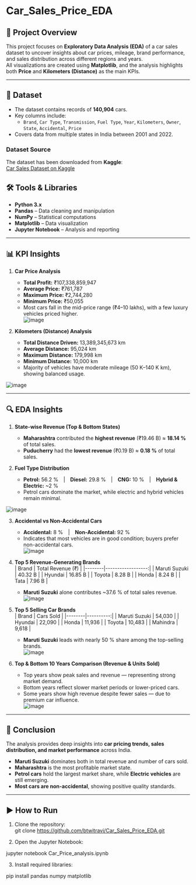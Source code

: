 # Car_Sales_Price_EDA

## 📘 Project Overview
This project focuses on **Exploratory Data Analysis (EDA)** of a car sales dataset to uncover insights about car prices, mileage, brand performance, and sales distribution across different regions and years.  
All visualizations are created using **Matplotlib**, and the analysis highlights both **Price** and **Kilometers (Distance)** as the main KPIs.

---

## 🧩 Dataset
- The dataset contains records of **140,904** cars.
- Key columns include:
  - `Brand`, `Car Type`, `Transmission`, `Fuel Type`, `Year`, `Kilometers`, `Owner`, `State`, `Accidental`, `Price`
- Covers data from multiple states in India between 2001 and 2022.

### Dataset Source
The dataset has been downloaded from **Kaggle**:  
[Car Sales Dataset on Kaggle](https://www.kaggle.com/datasets/milapgohil/car-dataset)

## 🛠 Tools & Libraries
- **Python 3.x**
- **Pandas** – Data cleaning and manipulation  
- **NumPy** – Statistical computations  
- **Matplotlib** – Data visualization  
- **Jupyter Notebook** – Analysis and reporting  

---

## 📊 KPI Insights

1. **Car Price Analysis**
   - **Total Profit:** ₹107,338,859,947  
   - **Average Price:** ₹761,787  
   - **Maximum Price:** ₹2,744,280  
   - **Minimum Price:** ₹50,055  
   - Most cars fall in the mid-price range (₹4–10 lakhs), with a few luxury vehicles priced higher.  
    ![image](Price_Distrubtion.png)


2. **Kilometers (Distance) Analysis**
   - **Total Distance Driven:** 13,389,345,673 km  
   - **Average Distance:** 95,024 km  
   - **Maximum Distance:** 179,998 km  
   - **Minimum Distance:** 10,000 km  
   - Majority of vehicles have moderate mileage (50 K–140 K km), showing balanced usage.  

![image](Distance_Distrubtions.png)
   
---

## 🔍 EDA Insights

1. **State-wise Revenue (Top & Bottom States)**  
   - **Maharashtra** contributed the **highest revenue** (₹19.46 B) ≈ **18.14 %** of total sales.  
   - **Puducherry** had the **lowest revenue** (₹0.19 B) ≈ **0.18 %** of total sales.  
     

2. **Fuel Type Distribution**  
   - **Petrol:** 56.2 % | **Diesel:** 29.8 % | **CNG:** 10 % | **Hybrid & Electric:** ~2 %  
   - Petrol cars dominate the market, while electric and hybrid vehicles remain minimal.  

![image](Distribution_of_Fuel_Type.png)
    
3. **Accidental vs Non-Accidental Cars**  
   - **Accidental:** 8 % | **Non-Accidental:** 92 %  
   - Indicates that most vehicles are in good condition; buyers prefer non-accidental cars.  
![image](Accidental.png) 

4. **Top 5 Revenue-Generating Brands**  
   | Brand | Total Revenue (₹) |
   |--------|------------------:|
   | Maruti Suzuki | 40.32 B |
   | Hyundai | 16.85 B |
   | Toyota | 8.28 B |
   | Honda | 8.24 B |
   | Tata | 7.96 B |
   - **Maruti Suzuki** alone contributes ~37.6 % of total sales revenue.  
    ![image](Revenue_Car.png) 

5. **Top 5 Selling Car Brands**  
   | Brand | Cars Sold |
   |--------|----------:|
   | Maruti Suzuki | 54,030 |
   | Hyundai | 22,090 |
   | Honda | 11,936 |
   | Toyota | 10,483 |
   | Mahindra | 9,618 |
   - **Maruti Suzuki** leads with nearly 50 % share among the top-selling brands.  
    ![image](Sold_Car.png)

6. **Top & Bottom 10 Years Comparison (Revenue & Units Sold)**  
   - Top years show peak sales and revenue — representing strong market demand.  
   - Bottom years reflect slower market periods or lower-priced cars.  
   - Some years show high revenue despite fewer sales — due to premium car influence.  
   ![image](Year_wise_r_s.png)

---

## 🧠 Conclusion
The analysis provides deep insights into **car pricing trends, sales distribution, and market performance** across India.  
- **Maruti Suzuki** dominates both in total revenue and number of cars sold.  
- **Maharashtra** is the most profitable market state.  
- **Petrol cars** hold the largest market share, while **Electric vehicles** are still emerging.  
- **Most cars are non-accidental**, showing positive quality standards.  


---

## ▶️ How to Run
1. Clone the repository:  
 git clone
   https://github.com/btwitravi/Car_Sales_Price_EDA.git

2. Open the Jupyter Notebook:

jupyter notebook Car_Price_analysis.ipynb


3. Install required libraries:

pip install pandas numpy matplotlib 

